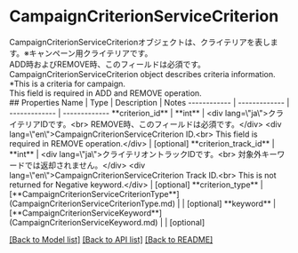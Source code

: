 # CampaignCriterionServiceCriterion

<div lang=\"ja\">CampaignCriterionServiceCriterionオブジェクトは、クライテリアを表します。※キャンペーン用クライテリアです。<br> ADD時およびREMOVE時、このフィールドは必須です。</div> <div lang=\"en\">CampaignCriterionServiceCriterion object describes criteria information. *This is a criteria for campaign.<br> This field is required in ADD and REMOVE operation.</div> 
## Properties
Name | Type | Description | Notes
------------ | ------------- | ------------- | -------------
**criterion_id** | **int** | &lt;div lang&#x3D;\&quot;ja\&quot;&gt;クライテリアIDです。&lt;br&gt; REMOVE時、このフィールドは必須です。&lt;/div&gt; &lt;div lang&#x3D;\&quot;en\&quot;&gt;CampaignCriterionServiceCriterion ID.&lt;br&gt; This field is required in REMOVE operation.&lt;/div&gt;  | [optional] 
**criterion_track_id** | **int** | &lt;div lang&#x3D;\&quot;ja\&quot;&gt;クライテリオントラックIDです。&lt;br&gt; 対象外キーワードでは返却されません。&lt;/div&gt; &lt;div lang&#x3D;\&quot;en\&quot;&gt;CampaignCriterionServiceCriterion Track ID.&lt;br&gt; This is not returned for Negative keyword.&lt;/div&gt;  | [optional] 
**criterion_type** | [**CampaignCriterionServiceCriterionType**](CampaignCriterionServiceCriterionType.md) |  | [optional] 
**keyword** | [**CampaignCriterionServiceKeyword**](CampaignCriterionServiceKeyword.md) |  | [optional] 

[[Back to Model list]](../README.md#documentation-for-models) [[Back to API list]](../README.md#documentation-for-api-endpoints) [[Back to README]](../README.md)


